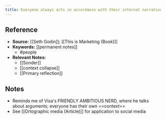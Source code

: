 ```yaml
---
title: Everyone always acts in accordance with their internal narratives
---
```

## Reference
- **Source:** [[Seth Godin]]; [[This is Marketing (Book)]]
- **Keywords:** [[permanent notes]]
	- #people 
- **Relevant Notes:**
	- [[Sonder]]
	- [[context collapse]]
	- [[Primary reflection]]
## Notes
- Reminds me of Visa's FRIENDLY AMBITIOUS NERD, where he talks about arguments; everyone has their own ==context==
- See [[Ortographic media (Article)]] for application to social media